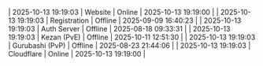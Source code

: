 | 2025-10-13 19:19:03 | Website | Online | 2025-10-13 19:19:00 |
| 2025-10-13 19:19:03 | Registration | Offline | 2025-09-09 16:40:23 |
| 2025-10-13 19:19:03 | Auth Server | Offline | 2025-08-18 09:33:31 |
| 2025-10-13 19:19:03 | Kezan (PvE) | Offline | 2025-10-11 12:51:30 |
| 2025-10-13 19:19:03 | Gurubashi (PvP) | Offline | 2025-08-23 21:44:06 |
| 2025-10-13 19:19:03 | Cloudflare | Online | 2025-10-13 19:19:00 |
